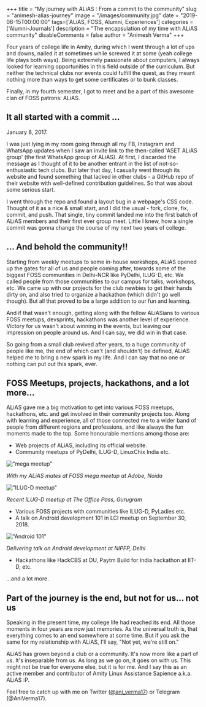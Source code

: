 +++
title = "My journey with ALiAS : From a commit to the community"
slug = "animesh-alias-journey"
image = "/images/community.jpg"
date = "2019-06-15T00:00:00"
tags=['ALiAS, FOSS, Alumni, Experiences']
categories = ['Alumni-Journals']
description = "The encapsulation of my time with ALiAS community"
disableComments = false
author = "Animesh Verma"
+++

Four years of college life in Amity, during which I went through a lot of ups and downs, nailed it at sometimes while screwed it at some (yeah college life plays both ways). Being extremely passionate about computers, I always looked for learning opportunities in this field outside of the curriculum. But neither the technical clubs nor events could fulfill the quest, as they meant nothing more than ways to get some certificates or to bunk classes.

Finally, in my fourth semester, I got to meet and be a part of this awesome clan of FOSS patrons: ALiAS.

## It all started with a commit ...
January 8, 2017.

I was just lying in my room going through all my FB, Instagram and WhatsApp updates when I saw an invite link to the then-called 'ASET ALiAS group' (the first WhatsApp group of ALiAS). At first, I discarded the message as I thought of it to be another entrant in the list of not-so-enthusiastic tech clubs. But later that day, I casually went through its website and found something that lacked in other clubs - a GitHub repo of their website with well-defined contribution guidelines. So that was about some serious start.

I went through the repo and found a layout bug in a webpage's CSS code. Thought of it as a nice & small start, and I did the usual - fork, clone, fix, commit, and push. That single, tiny commit landed me into the first batch of ALiAS members and their first ever group meet. Little I knew, how a single commit was gonna change the course of my next two years of college.

## ... And behold the community!!
Starting from weekly meetups to some in-house workshops, ALiAS opened up the gates for all of us and people coming after, towards some of the biggest FOSS communities in Delhi-NCR like PyDelhi, ILUG-D, etc. We called people from those communities to our campus for talks, workshops, etc. We came up with our projects for the club newbies to get their hands dirty on, and also tried to organize a hackathon (which didn't go well though). But all that proved to be a large addition to our fun and learning.

And if that wasn't enough, getting along with the fellow ALiASians to various FOSS meetups, devsprints, hackathons was another level of experience. Victory for us wasn't about winning in the events, but leaving our impression on people around us. And I can say, we did win in that case.

So going from a small club revived after years, to a huge community of people like me, the end of which can't (and shouldn't) be defined, ALiAS helped me to bring a new spark in my life. And I can say that no one or nothing can put out this spark, ever.

## FOSS Meetups, projects, hackathons, and a lot more...
ALiAS gave me a big motivation to get into various FOSS meetups, hackathons, etc. and get involved in their community projects too. Along with learning and experience, all of those connected me to a wider band of people from different regions and professions, and like always the fun moments made to the top. Some honourable mentions among those are:

- Web projects of ALiAS, including its official website.
- Community meetups of PyDelhi, ILUG-D, LinuxChix India etc.

!["mega meetup"](https://instagram.fdel11-1.fna.fbcdn.net/vp/831911659398b3791e15d51fc5f1e1dd/5D8B9F41/t51.2885-15/sh0.08/e35/s640x640/37622536_2061369673873286_1724218422025256960_n.jpg?_nc_ht=instagram.fdel11-1.fna.fbcdn.net)

*With my ALiAS mates at FOSS mega meetup at Adobe, Noida*

!["ILUG-D meetup"](https://pbs.twimg.com/media/D6W9qpAUIAESXxz.jpg:small)

*Recent ILUG-D meetup at The Office Pass, Gurugram*

- Various FOSS projects with communities like ILUG-D, PyLadies etc.
- A talk on Android development 101 in LCI meetup on September 30, 2018.

!["Android 101"](https://pbs.twimg.com/media/DoVeIobW0AAIzDn.jpg:small)

*Delivering talk on Android development at NIPFP, Delhi*

- Hackathons like HackCBS at DU, Paytm Build for India hackathon at IIT-D, etc.

...and a lot more.

## Part of the journey is the end, but not for us... not us
Speaking in the present time, my college life had reached its end. All those moments in four years are now just memories. As the universal truth is, that everything comes to an end somewhere at some time. But if you ask the same for my relationship with ALiAS, I'll say, "Not yet, we're still on."

ALiAS has grown beyond a club or a community. It's now more like a part of us. It's inseparable from us. As long as we go on, it goes on with us. This might not be true for everyone else, but it is for me. And I say this as an active member and contributor of Amity Linux Assistance Sapience a.k.a. ALiAS :P.


Feel free to catch up with me on Twitter ([@ani_verma17](https://twitter.com/ani_verma17)) or Telegram (@AniVerma17).
